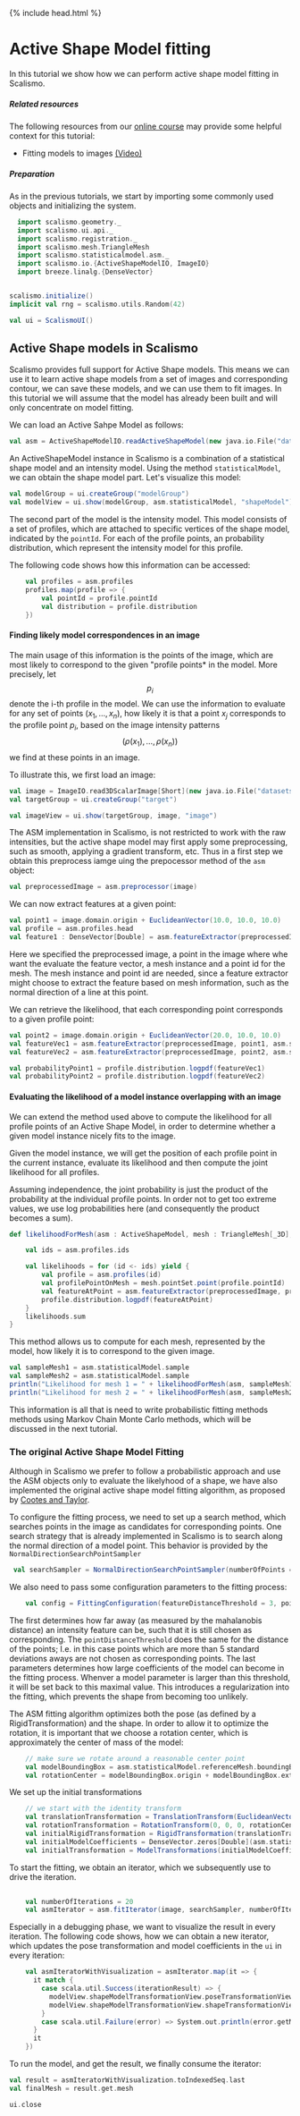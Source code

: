 {% include head.html %}

# Active Shape Model fitting

In this tutorial we show how we can perform active shape model fitting in Scalismo.

##### Related resources

The following resources from our [online course](https://www.futurelearn.com/courses/statistical-shape-modelling) may provide
some helpful context for this tutorial:

- Fitting models to images [(Video)](https://www.futurelearn.com/courses/statistical-shape-modelling/3/steps/250379)

##### Preparation

As in the previous tutorials, we start by importing some commonly used objects and initializing the system. 

```scala mdoc:silent
  import scalismo.geometry._
  import scalismo.ui.api._
  import scalismo.registration._
  import scalismo.mesh.TriangleMesh
  import scalismo.statisticalmodel.asm._
  import scalismo.io.{ActiveShapeModelIO, ImageIO}
  import breeze.linalg.{DenseVector}


scalismo.initialize()
implicit val rng = scalismo.utils.Random(42)

val ui = ScalismoUI()
```


## Active Shape models in Scalismo 

Scalismo provides full support for Active Shape models. This means we can use it to learn active shape models from 
a set of images and corresponding contour, we can save these models, and we can use them to fit images. In this tutorial
we will assume that the model has already been built and will only concentrate on model fitting. 


We can load an Active Sahpe Model as follows:

```scala mdoc:silent
val asm = ActiveShapeModelIO.readActiveShapeModel(new java.io.File("datasets/femur-asm.h5")).get
```

An ActiveShapeModel instance in Scalismo is a combination of a statistical shape model and an intensity model. 
Using the method ```statisticalModel```, we can obtain the shape model part. Let's visualize this model:

```scala mdoc:silent
val modelGroup = ui.createGroup("modelGroup") 
val modelView = ui.show(modelGroup, asm.statisticalModel, "shapeModel")
```

The second part of the model is the intensity model. This model consists of a set of profiles, 
which are attached to specific vertices of the shape model, indicated by the ```pointId```.
For each of the profile points, an probability distribution, which represent the intensity model for this profile.    

The following code shows how this information can be accessed:  
```scala mdoc:silent
    val profiles = asm.profiles
    profiles.map(profile => {
        val pointId = profile.pointId
        val distribution = profile.distribution
    })
```

#### Finding likely model correspondences in an image

The main usage of this information is the points of the image, which are most likely to correspond to the given "profile points* in the model. 
More precisely, let $$p_i$$ denote the i-th profile in the model. We can use the information to evaluate for any set of points
$(x_1, \ldots, x_n)$, how likely it is that a point $x_j$ corresponds to the profile point $p_i$, based on the image intensity patterns 
$$(\rho(x_1), \ldots, \rho(x_n))$$ we find at these points in an image.  

To illustrate this, we first load an image: 

```scala mdoc:silent
val image = ImageIO.read3DScalarImage[Short](new java.io.File("datasets/femur-image.nii")).get.map(_.toFloat)
val targetGroup = ui.createGroup("target")

val imageView = ui.show(targetGroup, image, "image")
```

The ASM implementation in Scalismo, is not restricted to work with the raw intensities, but the active shape model may first apply some preprocessing, 
 such as smooth, applying a gradient transform, etc.  Thus in a first step we obtain this preprocess iamge uing the prepocessor method of the ```asm``` object:

```scala mdoc:silent
val preprocessedImage = asm.preprocessor(image)
```

We can now extract features at a given point:
```scala mdoc:silent
val point1 = image.domain.origin + EuclideanVector(10.0, 10.0, 10.0)
val profile = asm.profiles.head
val feature1 : DenseVector[Double] = asm.featureExtractor(preprocessedImage, point1, asm.statisticalModel.mean, profile.pointId).get
```
Here we specified the preprocessed image, a point in the image where whe want the evaluate the feature vector, a mesh instance and a point id for the mesh. 
The mesh instance and point id are needed, since a feature extractor might choose to extract the feature based on mesh information, such as the normal direction 
of a line at this point. 

We can retrieve the likelihood, that each corresponding point corresponds to a given profile point:

```scala mdoc:silent
val point2 = image.domain.origin + EuclideanVector(20.0, 10.0, 10.0)
val featureVec1 = asm.featureExtractor(preprocessedImage, point1, asm.statisticalModel.mean, profile.pointId).get
val featureVec2 = asm.featureExtractor(preprocessedImage, point2, asm.statisticalModel.mean, profile.pointId).get

val probabilityPoint1 = profile.distribution.logpdf(featureVec1)
val probabilityPoint2 = profile.distribution.logpdf(featureVec2)
```

#### Evaluating the likelihood of a model instance overlapping with an image

We can extend the method used above to compute the likelihood for all profile points of an Active Shape Model, 
in order to determine whether a given model instance nicely fits to the image. 

Given the model instance, we will get the position of each profile point in the current instance, 
evaluate its likelihood and then compute the joint likelihood for all profiles.

Assuming independence, the joint probability is just the product of the probability at the individual profile points.
In order not to get too extreme values, we use log probabilities here (and consequently the product becomes a sum).

```scala mdoc:silent
def likelihoodForMesh(asm : ActiveShapeModel, mesh : TriangleMesh[_3D], preprocessedImage: PreprocessedImage) : Double = {

    val ids = asm.profiles.ids

    val likelihoods = for (id <- ids) yield {
        val profile = asm.profiles(id)
        val profilePointOnMesh = mesh.pointSet.point(profile.pointId)
        val featureAtPoint = asm.featureExtractor(preprocessedImage, profilePointOnMesh, mesh, profile.pointId).get
        profile.distribution.logpdf(featureAtPoint)
    }
    likelihoods.sum
}
```

This method allows us to compute for each mesh, represented by the model, how likely it is to correspond
to the given image.  
```scala mdoc:silent
val sampleMesh1 = asm.statisticalModel.sample 
val sampleMesh2 = asm.statisticalModel.sample
println("Likelihood for mesh 1 = " + likelihoodForMesh(asm, sampleMesh1, preprocessedImage))
println("Likelihood for mesh 2 = " + likelihoodForMesh(asm, sampleMesh2, preprocessedImage))
```
This information is all that is need to write probabilistic fitting methods methods using Markov Chain Monte Carlo
methods, which will be discussed in the next tutorial. 

### The original Active Shape Model Fitting

Although in Scalismo we prefer to follow a probabilistic approach and use the ASM objects 
only to evaluate the likelyhood of a shape, 
we have also implemented the original active shape model fitting algorithm, as proposed by [Cootes and Taylor](http://citeseerx.ist.psu.edu/viewdoc/download?doi=10.1.1.141.3089&rep=rep1&type=pdf).

To configure the fitting process, we need to set up a search method, which searches points in the image as candidates
for corresponding points. One search strategy that is already implemented in Scalismo is to search along
the normal direction of a model point. This behavior is provided by the ```NormalDirectionSearchPointSampler``` 
```scala mdoc:silent
 val searchSampler = NormalDirectionSearchPointSampler(numberOfPoints = 100, searchDistance = 3)
```

We also need to pass some configuration parameters to the fitting process:
```scala mdoc:silent
    val config = FittingConfiguration(featureDistanceThreshold = 3, pointDistanceThreshold = 5, modelCoefficientBounds = 3)
```
The first determines how far away (as measured by the mahalanobis distance) an intensity feature can be, such that it is still 
chosen as corresponding. The ```pointDistanceThreshold``` does the same for the distance of the points; I.e. in this  case points which are 
more than 5 standard deviations aways are not chosen as corresponding points. The last parameters determines how 
large coefficients of the model can become in the fitting process. Whenver a model parameter is larger than this threshold, 
it will be set back to this maximal value. This introduces a regularization into the fitting, which prevents the shape
from becoming too unlikely. 
 
The ASM fitting algorithm optimizes both the pose (as defined by a RigidTransformation) and the shape. 
In order to allow it to optimize the rotation, it is important that we choose a rotation center, which is approximately
the center of mass of the model: 
```scala mdoc:silent
    // make sure we rotate around a reasonable center point
    val modelBoundingBox = asm.statisticalModel.referenceMesh.boundingBox
    val rotationCenter = modelBoundingBox.origin + modelBoundingBox.extent * 0.5    
```

We set up the initial transformations
```scala mdoc:silent
    // we start with the identity transform
    val translationTransformation = TranslationTransform(EuclideanVector(0, 0, 0))
    val rotationTransformation = RotationTransform(0, 0, 0, rotationCenter)
    val initialRigidTransformation = RigidTransformation(translationTransformation, rotationTransformation)
    val initialModelCoefficients = DenseVector.zeros[Double](asm.statisticalModel.rank)
    val initialTransformation = ModelTransformations(initialModelCoefficients, initialRigidTransformation)
```

To start the fitting, we obtain an iterator, which we subsequently use to drive the iteration. 
```scala mdoc:silent
 
    val numberOfIterations = 20
    val asmIterator = asm.fitIterator(image, searchSampler, numberOfIterations, config, initialTransformation)
```

Especially in a debugging phase, we want to visualize the result in every iteration. The following code shows, 
how we can obtain a new iterator, which updates the pose transformation and model coefficients in the ```ui```
in every iteration:
```scala mdoc:silent
    val asmIteratorWithVisualization = asmIterator.map(it => {
      it match {
        case scala.util.Success(iterationResult) => {
          modelView.shapeModelTransformationView.poseTransformationView.transformation = iterationResult.transformations.rigidTransform
          modelView.shapeModelTransformationView.shapeTransformationView.coefficients = iterationResult.transformations.coefficients
        }
        case scala.util.Failure(error) => System.out.println(error.getMessage)
      }
      it
    })   
```
 
To run the model, and get the result, we finally consume the iterator:
```scala mdoc:silent
val result = asmIteratorWithVisualization.toIndexedSeq.last
val finalMesh = result.get.mesh
``` 


```scala mdoc:invisible
ui.close
```